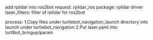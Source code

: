 add rplidar into ros2bot
request:
  rplidar_ros package: rplidar driver
  laser_filters: filter of rplidar for ros2bot

process:
1.Copy files under turtlebot_navigation_launch directory into launch under turtlebot_navigation
2.Put laser.yaml into turtlbot_bringup/param

